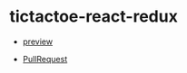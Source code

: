 # tictactoe-react-redux

- [preview](https://ezio17.github.io/tictactoe_react-redux/build/)

- [PullRequest](https://github.com/Ezio17/tictactoe_react-redux/pull/1)